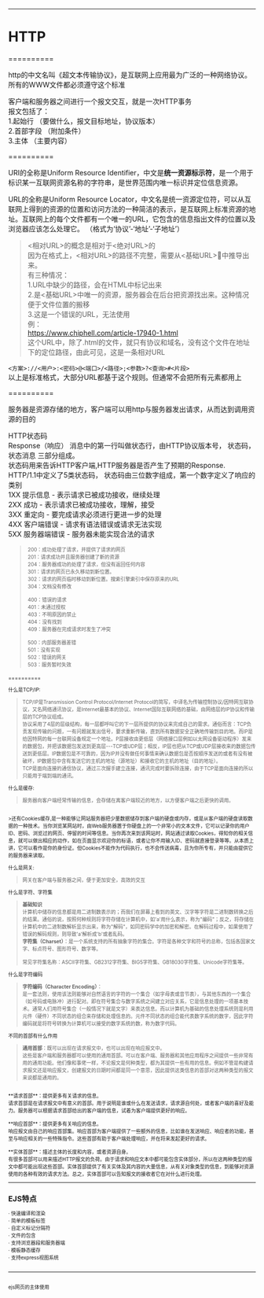 ***
# HTTP


==========

http的中文名叫《超文本传输协议》，是互联网上应用最为广泛的一种网络协议。所有的WWW文件都必须遵守这个标准

客户端和服务器之间进行一个报文交互，就是一次HTTP事务<br>
报文包括了：<br>
1.起始行 （要做什么，报文目标地址，协议版本）<br>
2.首部字段 （附加条件）<br>
3.主体 （主要内容）<br>


==========

URI的全称是Uniform Resource Identifier，中文是**统一资源标示符**，是一个用于标识某一互联网资源名称的字符串，是世界范围内唯一标识并定位信息资源。

URL的全称是Uniform Resource Locator，中文名是统一资源定位符，可以从互联网上得到的资源的位置和访问方法的一种简洁的表示，是互联网上标准资源的地址。互联网上的每个文件都有一个唯一的URL，它包含的信息指出文件的位置以及浏览器应该怎么处理它。
（格式为‘协议’-‘地址’-‘子地址’）

><相对URL>的概念是相对于<绝对URL>的<br>
因为在格式上，<相对URL>的路径不完整，需要从<基础URL>中推导出来。<br>
有三种情况：<br>
1.URL中缺少的路径，会在HTML中标记出来<br>
2.是<基础URL>中唯一的资源，服务器会在后台把资源找出来。这种情况便于文件位置的搬移<br>
3.这是一个错误的URL，无法使用<br>
例：<br>
https://www.chiphell.com/article-17940-1.html<br>
这个URL中，除了.html的文件，就只有协议和域名，没有这个文件在地址下的定位路径，由此可见，这是一条相对URL

`<方案>://<用户>:<密码>@<端口>/<路径>;<参数>?<查询>#<片段>`<br>
以上是标准格式，大部分URL都基于这个规则。但通常不会把所有元素都用上

==========


服务器是资源存储的地方，客户端可以用http与服务器发出请求，从而达到调用资源的目的

HTTP状态码<br>
Response（响应） 消息中的第一行叫做状态行，由HTTP协议版本号， 状态码， 状态消息 三部分组成。<br>
状态码用来告诉HTTP客户端,HTTP服务器是否产生了预期的Response.<br>
HTTP/1.1中定义了5类状态码， 状态码由三位数字组成，第一个数字定义了响应的类别<br>
1XX 提示信息 - 表示请求已被成功接收，继续处理<br>
2XX 成功 - 表示请求已被成功接收，理解，接受<br>
3XX 重定向 - 要完成请求必须进行更进一步的处理<br>
4XX 客户端错误 - 请求有语法错误或请求无法实现<br>
5XX 服务器端错误 - 服务器未能实现合法的请求<br>
><font size=1>200：成功处理了请求，并提供了请求的网页<br>
201：请求成功并且服务器创建了新的资源<br>
204：服务器成功的处理了请求，但没有返回任何内容<br>
301：请求的网页已永久移动到新位置。<br>
302：请求的网页临时移动到新位置。搜索引擎索引中保存原来的URL<br>
304：文档没有修改<br><br>
400：错误的请求<br>
401：未通过授权<br>
403：不明原因的禁止<br>
404：没有找到<br>
409：服务器在完成请求时发生了冲突<br><br>
500：内部服务器差错<br>
501：没有实现<br>
502：错误的网关<br>
503：服务暂时失效<br>

==========

什么是TCP/IP:
> <font size=1>TCP/IP是Transmission Control Protocol/Internet Protocol的简写，中译名为传输控制协议/因特网互联协议，又名网络通讯协议，是Internet最基本的协议、Internet国际互联网络的基础，由网络层的IP协议和传输层的TCP协议组成。<br>
协议采用了4层的层级结构，每一层都呼叫它的下一层所提供的协议来完成自己的需求。通俗而言：TCP负责发现传输的问题，一有问题就发出信号，要求重新传输，直到所有数据安全正确地传输到目的地。而IP是给因特网的每一台联网设备规定一个地址。P层接收由更低层（网络接口层例如以太网设备驱动程序）发来的数据包，并把该数据包发送到更高层---TCP或UDP层；相反，IP层也把从TCP或UDP层接收来的数据包传送到更低层。IP数据包是不可靠的，因为IP并没有做任何事情来确认数据包是否按顺序发送的或者有没有被破坏，IP数据包中含有发送它的主机的地址（源地址）和接收它的主机的地址（目的地址）。<br>
TCP是面向连接的通信协议，通过三次握手建立连接，通讯完成时要拆除连接，由于TCP是面向连接的所以只能用于端到端的通讯。

什么是缓存:
><font size=1>服务器向客户端经常传输的信息，会存储在离客户端较近的地方，以方便客户端之后更快的调用。
<br>
>还有Cookies缓存,是一种能够让网站服务器把少量数据储存到客户端的硬盘或内存，或是从客户端的硬盘读取数据的一种技术。当你浏览某网站时，由Web服务器置于你硬盘上的一个非常小的文本文件，它可以记录你的用户ID、密码、浏览过的网页、停留的时间等信息。当你再次来到该网站时，网站通过读取Cookies，得知你的相关信息，就可以做出相应的动作，如在页面显示欢迎你的标语，或者让你不用输入ID、密码就直接登录等等。从本质上讲，它可以看作是你的身份证。但Cookies不能作为代码执行，也不会传送病毒，且为你所专有，并只能由提供它的服务器来读取。</font>


什么是网关:
><font size=1>网关在客户端与服务器之间，便于更加安全，高效的交互

什么是字符、字符集
><font size=1>**基础知识**<br>
计算机中储存的信息都是用二进制数表示的；而我们在屏幕上看到的英文、汉字等字符是二进制数转换之后的结果。通俗的说，按照何种规则将字符存储在计算机中，如'a'用什么表示，称为"编码"；反之，将存储在计算机中的二进制数解析显示出来，称为"解码"，如同密码学中的加密和解密。在解码过程中，如果使用了错误的解码规则，则导致'a'解析成'b'或者乱码。<br>
**字符集（Charset）**：是一个系统支持的所有抽象字符的集合。字符是各种文字和符号的总称，包括各国家文字、标点符号、图形符号、数字等。<br><br>
常见字符集名称：ASCII字符集、GB2312字符集、BIG5字符集、GB18030字符集、Unicode字符集等。<br>


什么是字符编码
><font size=1>**字符编码（Character Encoding）**：<br>
是一套法则，使用该法则能够对自然语言的字符的一个集合（如字母表或音节表），与其他东西的一个集合（如号码或电脉冲）进行配对。即在符号集合与数字系统之间建立对应关系，它是信息处理的一项基本技术。通常人们用符号集合（一般情况下就是文字）来表达信息。而以计算机为基础的信息处理系统则是利用元件（硬件）不同状态的组合来存储和处理信息的。元件不同状态的组合能代表数字系统的数字，因此字符编码就是将符号转换为计算机可以接受的数字系统的数，称为数字代码。


不同的首部有什么作用
><font size=1>**通用首部**：既可以出现在请求报文中，也可以出现在响应报文中。<br>
这些是客户端和服务器都可以使用的通用首部。可以在客户端、服务器和其他应用程序之间提供一些非常有用的通用功能。他们像和事佬一样，不论报文是何种类型，都为其提供一些有用的信息。例如不管是构建请求报文还是响应报文，创建报文的日期时间都是同一个意思，因此提供这类信息的首部对这两种类型的报文来说都是通用的。<br>
<br>
**请求首部**：提供更多有关请求的信息。<br>
请求首部是在请求报文中有意义的首部。用于说明是谁或什么在发送请求，请求源自何处，或者客户端的喜好及能力。服务器可以根据请求首部给出的客户端的信息，试着为客户端提供更好的响应。<br>
<br>
**响应首部**：提供更多有关响应的信息。<br>
响应报文由自己的响应首部集。响应首部为客户端提供了一些额外的信息，比如谁在发送响应、响应者的功能，甚至与响应相关的一些特殊指令。这些首部有助于客户端处理响应，并在将来发起更好的请求。<br>
<br>
**实体首部**：描述主体的长度和内容，或者资源自身。<br>
有很多首部可以用来描述HTTP报文的负荷。由于请求和响应文本中都可能包含实体部分，所以在这两种类型的报文中都可能出现这些首部。实体首部提供了有关实体及其内容的大量信息，从有关对象类型的信息，到能够对资源使用的各种有效的请求方法。总之，实体首部可以告知报文的接收者它在对什么进行处理。<br>


***

## EJS特点
· 快速编译和渲染<br>
· 简单的模板标签<br>
· 自定义标记分隔符<br>
· 文件的包含<br>
· 支持浏览器段和服务器端<br>
· 模板静态缓存<br>
· 支持express视图系统<br>
<br>
***
<br>
ejs网页的主体使用<SCRIPT>标签是因为这个标签会被浏览器识别成脚本，运行其中内容，而不是直接显示<br>
<br>
## EJS成员函数
·Render(str,data,[option}):直接渲染字符串，生成HTML标签
  -str 需要解析的字符串<br>
  -data 数据<br>
  -option 配置选项<br>
      --Cache[boolean]:是否缓存(需要filename)<br>
      —-Filename [string]:缓存名称，会用作缓存的key<br>
      —-Context[object]:执行上下文函数<br>
      —-compileDebug[boolean]:标示是否编译debug，如果为true，将显示堆栈信息<br>
      —-Client[boolean]:标示是否在客户端执行，如果为true,则返回函数<br>
      —-Delimiter[string]:指定分隔符，默认 “％”<br>
      —-Debug[boolean]:标示是否设置为debug状态，如果为true则会在控制台 显示生成函数源码<br>
      —-with[boolean]:是否使用"with(){}〃函数，如果为false,数据将会保存在 locals变量中<br>
·Compile(str.[option]):编译字符串得到模板数据<br>
      --str 需要解析的字符串<br>
      --option 配置选项<br>
<br>
***
<br>
## EJS常用标签
`<% %>流程控制标签<br>
  > 判断循环  逻辑代码  <br>
<br>
<%= %>输出标签(原文输出HTML标签)<br>
  > 将其中的内容输出到html(会对其中的代码进行转义)<br>
<br>
<%- %>输出标签(HTML会被浏览器解析)<br>
  > 相比上面的方法，不会进行转义  ？？<br>
<br>
<%# %>注释标签<br>
% 对标记转义<br>
-%>去掉没用的空格`<br>


> app.set('名','值')
> app.get('名')//可以取到值
> 可以设置路


## 过滤器
* 数值操作<br>
  plus(+)是在原始值上加<br>
  minus(-)减<br>
  times(+)乘<br>
  divided_by(/)除<br>
